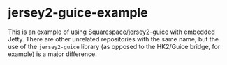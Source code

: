 jersey2-guice-example
=====================

This is an example of using [Squarespace/jersey2-guice](https://github.com/Squarespace/jersey2-guice) with embedded Jetty. There are other unrelated repositories with the same name, but the use of the `jersey2-guice` library (as opposed to the HK2/Guice bridge, for example) is a major difference.
